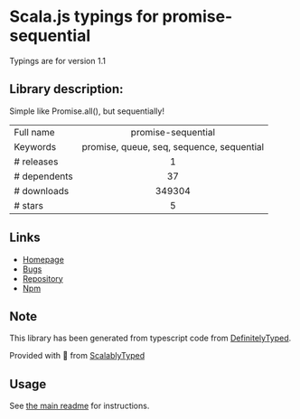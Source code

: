 
# Scala.js typings for promise-sequential

Typings are for version 1.1

## Library description:
Simple like Promise.all(), but sequentially!

|                    |                 |
| ------------------ | :-------------: |
| Full name          | promise-sequential |
| Keywords           | promise, queue, seq, sequence, sequential |
| # releases         | 1 |
| # dependents       | 37 |
| # downloads        | 349304 |
| # stars            | 5 |

## Links
- [Homepage](https://github.com/russiann/promise-sequential#readme)
- [Bugs](https://github.com/russiann/promise-sequential/issues)
- [Repository](https://github.com/russiann/promise-sequential)
- [Npm](https://www.npmjs.com/package/promise-sequential)
    


## Note
This library has been generated from typescript code from [DefinitelyTyped](https://definitelytyped.org).

Provided with :purple_heart: from [ScalablyTyped](https://github.com/oyvindberg/ScalablyTyped)

## Usage
See [the main readme](../../readme.md) for instructions.


